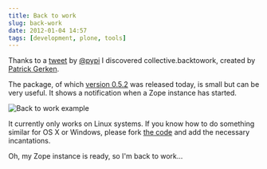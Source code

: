 ```yaml
---
title: Back to work
slug: back-work
date: 2012-01-04 14:57
tags: [development, plone, tools]
---
```


Thanks to a
[tweet](http://twitter.com/#!/pypi/status/154164095321518080) by
[@pypi](http://twitter.com/pypi) I discovered collective.backtowork,
created by [Patrick Gerken](https://github.com/do3cc).

The package, of which
[version 0.5.2](http://pypi.python.org/pypi/collective.backtowork/0.5.2)
was released today, is small but can be very useful. It shows a
notification when a Zope instance has started.

![Back to work example](/images/back-work.png "Back to work example")

It currently only works on Linux systems. If you know how to do
something similar for OS X or Windows, please fork
[the code](https://github.com/collective/collective.backtowork) and
add the necessary incantations.

Oh, my Zope instance is ready, so I'm back to work...
